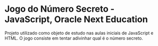 # Jogo do Número Secreto - JavaScript, Oracle Next Education
Projeto utilizado como objeto de estudo nas aulas iniciais de JavaScript e HTML. O jogo consiste em tentar adivinhar qual é o número secreto.
